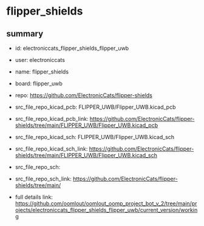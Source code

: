 # flipper_shields
 
## summary 
* id: electroniccats_flipper_shields_flipper_uwb
* user: electroniccats
* name: flipper_shields
* board: flipper_uwb
* repo: https://github.com/ElectronicCats/flipper-shields
* src_file_repo_kicad_pcb: FLIPPER_UWB/Flipper_UWB.kicad_pcb
* src_file_repo_kicad_pcb_link: https://github.com/ElectronicCats/flipper-shields/tree/main/FLIPPER_UWB/Flipper_UWB.kicad_pcb
* src_file_repo_kicad_sch: FLIPPER_UWB/Flipper_UWB.kicad_sch
* src_file_repo_kicad_sch_link: https://github.com/ElectronicCats/flipper-shields/tree/main/FLIPPER_UWB/Flipper_UWB.kicad_sch

* src_file_repo_sch: 
* src_file_repo_sch_link: https://github.com/ElectronicCats/flipper-shields/tree/main/
* full details link: https://github.com/oomlout/oomlout_oomp_project_bot_v_2/tree/main/projects/electroniccats_flipper_shields_flipper_uwb/current_version/working  








